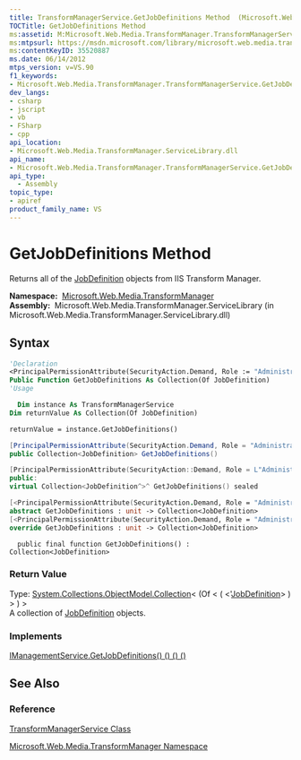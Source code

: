 ```yaml
---
title: TransformManagerService.GetJobDefinitions Method  (Microsoft.Web.Media.TransformManager)
TOCTitle: GetJobDefinitions Method
ms:assetid: M:Microsoft.Web.Media.TransformManager.TransformManagerService.GetJobDefinitions
ms:mtpsurl: https://msdn.microsoft.com/library/microsoft.web.media.transformmanager.transformmanagerservice.getjobdefinitions(v=VS.90)
ms:contentKeyID: 35520887
ms.date: 06/14/2012
mtps_version: v=VS.90
f1_keywords:
- Microsoft.Web.Media.TransformManager.TransformManagerService.GetJobDefinitions
dev_langs:
- csharp
- jscript
- vb
- FSharp
- cpp
api_location:
- Microsoft.Web.Media.TransformManager.ServiceLibrary.dll
api_name:
- Microsoft.Web.Media.TransformManager.TransformManagerService.GetJobDefinitions
api_type:
  - Assembly
topic_type:
- apiref
product_family_name: VS
---
```


# GetJobDefinitions Method

Returns all of the [JobDefinition](jobdefinition-class-microsoft-web-media-transformmanager.md) objects from IIS Transform Manager.

**Namespace:**  [Microsoft.Web.Media.TransformManager](microsoft-web-media-transformmanager-namespace.md)  
**Assembly:**  Microsoft.Web.Media.TransformManager.ServiceLibrary (in Microsoft.Web.Media.TransformManager.ServiceLibrary.dll)

## Syntax

```vb
'Declaration
<PrincipalPermissionAttribute(SecurityAction.Demand, Role := "Administrators")> _
Public Function GetJobDefinitions As Collection(Of JobDefinition)
'Usage

  Dim instance As TransformManagerService
Dim returnValue As Collection(Of JobDefinition)

returnValue = instance.GetJobDefinitions()
```

```csharp
[PrincipalPermissionAttribute(SecurityAction.Demand, Role = "Administrators")]
public Collection<JobDefinition> GetJobDefinitions()
```

```cpp
[PrincipalPermissionAttribute(SecurityAction::Demand, Role = L"Administrators")]
public:
virtual Collection<JobDefinition^>^ GetJobDefinitions() sealed
```

``` fsharp
[<PrincipalPermissionAttribute(SecurityAction.Demand, Role = "Administrators")>]
abstract GetJobDefinitions : unit -> Collection<JobDefinition> 
[<PrincipalPermissionAttribute(SecurityAction.Demand, Role = "Administrators")>]
override GetJobDefinitions : unit -> Collection<JobDefinition> 
```

```jscript
  public final function GetJobDefinitions() : Collection<JobDefinition>
```

### Return Value

Type: [System.Collections.ObjectModel.Collection](https://msdn.microsoft.com/library/ms132397)\< (Of \< ( \<'[JobDefinition](jobdefinition-class-microsoft-web-media-transformmanager.md)\> ) \> ) \>  
A collection of [JobDefinition](jobdefinition-class-microsoft-web-media-transformmanager.md) objects.  

### Implements

[IManagementService.GetJobDefinitions() () () ()](imanagementservice-getjobdefinitions-method-microsoft-web-media-transformmanager.md)  

## See Also

### Reference

[TransformManagerService Class](transformmanagerservice-class-microsoft-web-media-transformmanager.md)

[Microsoft.Web.Media.TransformManager Namespace](microsoft-web-media-transformmanager-namespace.md)
